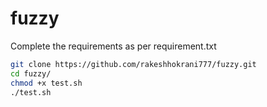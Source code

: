 # fuzzy

Complete the requirements as per requirement.txt

```sh
git clone https://github.com/rakeshhokrani777/fuzzy.git
cd fuzzy/
chmod +x test.sh
./test.sh
```

